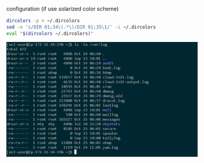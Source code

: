 
configuration (if use solarized color scheme)

```bash
dircolors -p > ~/.dircolors
sed -e 's/DIR 01;34\(.*\)/DIR 01;35\1/' -i ~/.dircolors
eval "$(dircolors ~/.dircolors)"
```

![ls_dircolors](./ls_dircolors.png)
